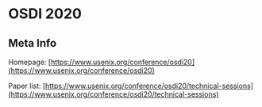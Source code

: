 # OSDI 2020

## Meta Info

Homepage: [https://www.usenix.org/conference/osdi20](https://www.usenix.org/conference/osdi20)

Paper list: [https://www.usenix.org/conference/osdi20/technical-sessions](https://www.usenix.org/conference/osdi20/technical-sessions)
